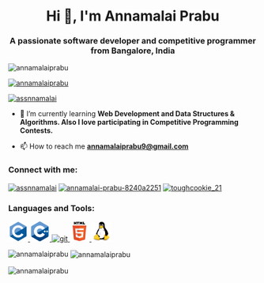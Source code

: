 <h1 align="center">Hi 👋, I'm Annamalai Prabu</h1>
<h3 align="center">A passionate software developer and competitive programmer from Bangalore, India</h3>

<p align="left"> <img src="https://komarev.com/ghpvc/?username=annamalaiprabu&label=Profile%20views&color=0e75b6&style=flat" alt="annamalaiprabu" /> </p>

<p align="left"> <a href="https://github.com/ryo-ma/github-profile-trophy"><img src="https://github-profile-trophy.vercel.app/?username=annamalaiprabu" alt="annamalaiprabu" /></a> </p>

<p align="left"> <a href="https://twitter.com/AnnamalaiPrabu9" target="blank"><img src="https://img.shields.io/twitter/follow/assnnamalai?logo=twitter&style=for-the-badge" alt="assnnamalai" /></a> </p>

- 🌱 I’m currently learning **Web Development and Data Structures & Algorithms. Also I love participating in Competitive Programming Contests.**

- 📫 How to reach me **annamalaiprabu9@gmail.com**

<h3 align="left">Connect with me:</h3>
<p align="left">
<a href="https://twitter.com/assnnamalai" target="blank"><img align="center" src="https://raw.githubusercontent.com/rahuldkjain/github-profile-readme-generator/master/src/images/icons/Social/twitter.svg" alt="assnnamalai" height="30" width="40" /></a>
<a href="https://linkedin.com/in/annamalai-prabu-8240a2251" target="blank"><img align="center" src="https://raw.githubusercontent.com/rahuldkjain/github-profile-readme-generator/master/src/images/icons/Social/linked-in-alt.svg" alt="annamalai-prabu-8240a2251" height="30" width="40" /></a>
<a href="https://www.codechef.com/users/toughcookie_21" target="blank"><img align="center" src="https://cdn.jsdelivr.net/npm/simple-icons@3.1.0/icons/codechef.svg" alt="toughcookie_21" height="30" width="40" /></a>
</p>

<h3 align="left">Languages and Tools:</h3>
<p align="left"> <a href="https://www.cprogramming.com/" target="_blank" rel="noreferrer"> <img src="https://raw.githubusercontent.com/devicons/devicon/master/icons/c/c-original.svg" alt="c" width="40" height="40"/> </a> <a href="https://www.w3schools.com/cpp/" target="_blank" rel="noreferrer"> <img src="https://raw.githubusercontent.com/devicons/devicon/master/icons/cplusplus/cplusplus-original.svg" alt="cplusplus" width="40" height="40"/> </a> <a href="https://git-scm.com/" target="_blank" rel="noreferrer"> <img src="https://www.vectorlogo.zone/logos/git-scm/git-scm-icon.svg" alt="git" width="40" height="40"/> </a> <a href="https://www.w3.org/html/" target="_blank" rel="noreferrer"> <img src="https://raw.githubusercontent.com/devicons/devicon/master/icons/html5/html5-original-wordmark.svg" alt="html5" width="40" height="40"/> </a> <a href="https://www.linux.org/" target="_blank" rel="noreferrer"> <img src="https://raw.githubusercontent.com/devicons/devicon/master/icons/linux/linux-original.svg" alt="linux" width="40" height="40"/> </a> </p>

<p><img align="left" src="https://github-readme-stats.vercel.app/api/top-langs?username=annamalaiprabu&show_icons=true&locale=en&layout=compact" alt="annamalaiprabu" /></p>

<p>&nbsp;<img align="center" src="https://github-readme-stats.vercel.app/api?username=annamalaiprabu&show_icons=true&locale=en" alt="annamalaiprabu" /></p>

<p><img align="center" src="https://github-readme-streak-stats.herokuapp.com/?user=annamalaiprabu&" alt="annamalaiprabu" /></p>
